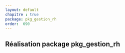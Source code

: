 ```yaml
---
layout: default
chapitre : true
package: pkg_gestion_rh
order:  690
---
```


## Réalisation package pkg_gestion_rh

